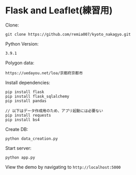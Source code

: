 Flask and Leaflet(練習用)
=================

Clone:
```
git clone https://github.com/remia007/kyoto_nakagyo.git
```


Python Version:

```
3.9.1
```

Polygon data:
```
https://uedayou.net/loa/京都府京都市
```

Install dependencies:

```
pip install flask
pip install flask_sqlalchemy
pip install pandas

// 以下はデータ作成用のため、アプリ起動には必要ない
pip install requests
pip install bs4
```

Create DB:
```
python data_creation.py
```

Start server:

```
python app.py
```

View the demo by navigating to `http://localhost:5000`
